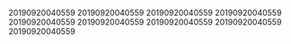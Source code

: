 20190920040559
20190920040559
20190920040559
20190920040559
20190920040559
20190920040559
20190920040559
20190920040559
20190920040559
